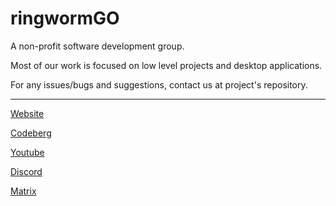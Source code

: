 # ringwormGO

A non-profit software development group.

Most of our work is focused on low level projects and desktop applications.

For any issues/bugs and suggestions, contact us at project's repository.

<hr>

[Website](https://ringwormgo-organization.github.io/)

[Codeberg](https://codeberg.org/ringwormGO)

[Youtube](https://www.youtube.com/channel/UC87hNTN-6ahkRfHPs0iVfTg/featured)

[Discord](https://discord.gg/zyzbdrDRQF)

[Matrix](https://matrix.to/#/#ringwormgo:matrix.org)
